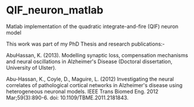 # QIF_neuron_matlab
Matlab implementation of the quadratic integrate-and-fire (QIF) neuron model

This work was part of my PhD Thesis and research publications:-

AbuHassan, K. (2013). Modelling synaptic loss, compensation mechanisms and neural oscillations in Alzheimer's Disease (Doctoral dissertation, University of Ulster).

Abu-Hassan, K., Coyle, D., Maguire, L. (2012) Investigating the neural correlates of pathological cortical networks in Alzheimer's disease using heterogeneous neuronal models. IEEE Trans Biomed Eng. 2012 Mar;59(3):890-6. doi: 10.1109/TBME.2011.2181843.

